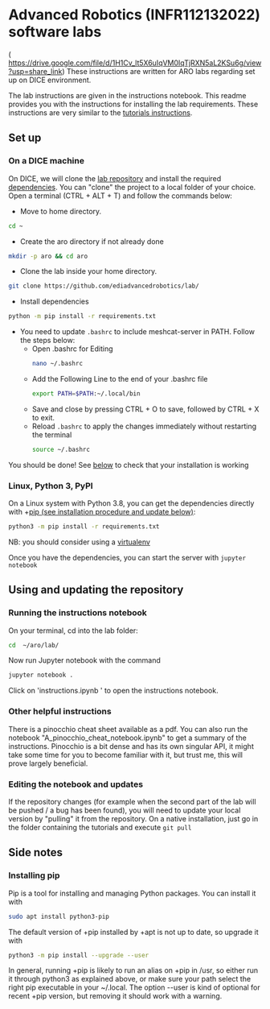 # Advanced Robotics (INFR112132022) software labs

(
https://drive.google.com/file/d/1H1Cv_lt5X6uIqVM0IqTjRXN5aL2KSu6g/view?usp=share_link)
These instructions are written for ARO labs regarding set up on DICE environment.

The lab instructions are given in the instructions notebook. 
This readme provides you with the instructions for installing the lab requirements.
These instructions are very similar to the [tutorials instructions](https://github.com/ediadvancedrobotics/tutorials).

## Set up 

### On a DICE machine
On DICE, we will clone the [lab repository](https://github.com/ediadvancedrobotics/lab) and install the required [dependencies](https://github.com/ediadvancedrobotics/lab/blob/main/requirements.txt). 
You can "clone" the project to a local folder of your choice.
Open a terminal (CTRL + ALT + T) and follow the commands below:

-   Move to home directory.

```bash
cd ~
```
  
-   Create the aro directory if not already done

```bash
mkdir -p aro && cd aro
```

- Clone the lab inside your home directory.

```bash 
git clone https://github.com/ediadvancedrobotics/lab/
```

- Install dependencies

```bash
python -m pip install -r requirements.txt
```    

- You need to update `.bashrc` to include meshcat-server in PATH. Follow the steps below:
    - Open .bashrc for Editing
        ```bash
        nano ~/.bashrc
        ```
    - Add the Following Line to the end of your .bashrc file
        ```bash
        export PATH=$PATH:~/.local/bin
        ```
    - Save and close by pressing CTRL + O to save, followed by CTRL + X to exit.
    - Reload `.bashrc` to apply the changes immediately without restarting the terminal
        ```bash
        source ~/.bashrc
        ```


You should be done! See [below](#using-and-updating-the-notebooks) to check that your installation is working 

### Linux, Python 3, PyPI

On a Linux system with Python 3.8, you can get the dependencies directly with +[pip (see installation procedure and update below)](#installing-pip):
```bash
python3 -m pip install -r requirements.txt
```
NB: you should consider using a [virtualenv](https://docs.python.org/3/library/venv.html)

Once you have the dependencies, you can start the server with `jupyter notebook`

## Using and updating the repository
### Running the instructions notebook
On your terminal, cd into the lab folder:
```bash
cd  ~/aro/lab/
```
Now run Jupyter notebook with the command
```bash
jupyter notebook .
```
Click on 'instructions.ipynb ' to open the instructions notebook.


### Other helpful instructions
There is a pinocchio cheat sheet available as a pdf. You can also run the notebook "A_pinocchio_cheat_notebook.ipynb" to get a summary of the instructions.
Pinocchio is a bit dense and has its own singular API, it might take some time for you to become familiar with it, but trust me, this will prove largely beneficial.

### Editing the notebook and updates
If the repository changes (for example when the second part of the lab will be pushed / a bug has been found), you will need to update your local
version by "pulling" it from the repository. On a native installation, just go in the folder containing the tutorials and execute ```git pull```


## Side notes

### Installing pip

Pip is a tool for installing and managing Python packages. You can install it with

```bash
sudo apt install python3-pip
```

The default version of +pip installed by +apt is not up to date, so upgrade it with
```bash
python3 -m pip install --upgrade --user
```

In general, running +pip is likely to run an alias on +pip in /usr, so either run it through python3 as explained above, or make sure your path select the right pip executable in your ~/.local. The option --user is kind of optional for recent +pip version, but removing it should work with a warning.

